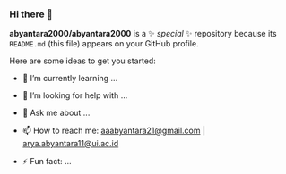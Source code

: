 ### Hi there 👋


**abyantara2000/abyantara2000** is a ✨ _special_ ✨ repository because its `README.md` (this file) appears on your GitHub profile.

Here are some ideas to get you started:


- 🌱 I’m currently learning ...

- 🤔 I’m looking for help with ...
- 💬 Ask me about ...
- 📫 How to reach me: aaabyantara21@gmail.com | arya.abyantara11@ui.ac.id

- ⚡ Fun fact: ...

